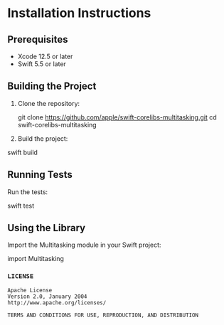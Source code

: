 # Installation Instructions

## Prerequisites
- Xcode 12.5 or later
- Swift 5.5 or later

## Building the Project
1. Clone the repository:

   git clone https://github.com/apple/swift-corelibs-multitasking.git
   cd swift-corelibs-multitasking
   
2. Build the project:

swift build

## Running Tests

Run the tests:

swift test

## Using the Library

Import the Multitasking module in your Swift project:

import Multitasking


### `LICENSE`
```plaintext
Apache License
Version 2.0, January 2004
http://www.apache.org/licenses/

TERMS AND CONDITIONS FOR USE, REPRODUCTION, AND DISTRIBUTION
